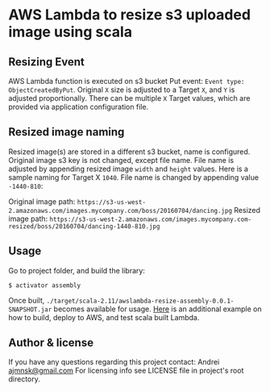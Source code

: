 AWS Lambda to resize s3 uploaded image using scala
=========================================================

## Resizing Event

AWS Lambda function is executed on s3 bucket Put event: ```Event type: ObjectCreatedByPut```.
Original ```X``` size is adjusted to a Target ```X```, and ```Y``` is adjusted proportionally.
There can be multiple ```X``` Target values, which are provided via application configuration file.

## Resized image naming

Resized image(s) are stored in a different s3 bucket, name is configured.
Original image s3 key is not changed, except file name.
File name is adjusted by appending resized image ```width``` and ```height``` values.
Here is a sample naming for Target X ```1040```.
File name is changed by appending value ```-1440-810```:

Original image path: ```https://s3-us-west-2.amazonaws.com/images.mycompany.com/boss/20160704/dancing.jpg```
Resized image path: ```https://s3-us-west-2.amazonaws.com/images.mycompany.com-resized/boss/20160704/dancing-1440-810.jpg```

## Usage

Go to project folder, and build the library:
```
$ activator assembly
```
Once built, ```./target/scala-2.11/awslambda-resize-assembly-0.0.1-SNAPSHOT.jar``` becomes available for usage.
[Here](https://aws.amazon.com/blogs/compute/writing-aws-lambda-functions-in-scala/) is an additional example on how to build, deploy to AWS, and test scala built Lambda.


## Author & license

If you have any questions regarding this project contact:
Andrei <ajmnsk@gmail.com>
For licensing info see LICENSE file in project's root directory.